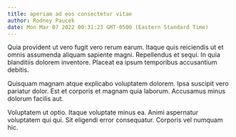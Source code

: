 ```yaml
---
title: aperiam ad eos consectetur vitae
author: Rodney Paucek
date: Mon Mar 07 2022 00:31:23 GMT-0500 (Eastern Standard Time)
---
```

Quia provident ut vero fugit vero rerum earum. Itaque quis reiciendis ut et omnis assumenda aliquam sapiente magni. Repellendus et sequi. In quia blanditiis dolorem inventore. Placeat ea ipsum temporibus accusantium debitis.

 Quisquam magnam atque explicabo voluptatem dolorem. Ipsa suscipit vero pariatur dolor. Est et corporis et magnam quia laborum. Accusamus minus dolorum facilis aut.

 Voluptatem ut optio. Itaque voluptate minus ea. Animi aspernatur voluptatem qui qui. Sit eligendi error consequatur. Corporis vel numquam hic.